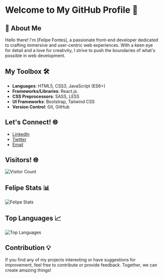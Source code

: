 # Welcome to My GitHub Profile 👋

## 🚀 About Me

Hello there! I'm [Felipe Fontes], a passionate front-end developer dedicated to crafting immersive and user-centric web experiences. With a keen eye for detail and a love for creativity, I strive to push the boundaries of what's possible in web development.

## My Toolbox 🛠️

- **Languages**: HTML5, CSS3, JavaScript (ES6+)
- **Frameworks/Libraries**: React.js.
- **CSS Preprocessors**: SASS, LESS
- **UI Frameworks**: Bootstrap, Tailwind CSS
- **Version Control**: Git, GitHub

## Let's Connect! 🌐

- [LinkedIn](https://www.linkedin.com/in/felipe-fontes-42a957281/)
- [Twitter](link_to_your_twitter_profile)
- [Email](your_email_address)


## Visitors! 🌐
![Visitor Count](https://profile-counter.glitch.me/{FelipeFontesLisboa}/count.svg)



## Felipe Stats 📊

![Felipe Stats](https://github-readme-stats.vercel.app/api?username=FelipeFontesLisboa&show_icons=true&theme=radical)

## Top Languages 📈

![Top Languages](https://github-readme-stats.vercel.app/api/top-langs/?username=FelipeFontesLisboa&layout=compact&theme=radical)

## Contribution 💡

If you find any of my projects interesting or have suggestions for improvement, feel free to contribute or provide feedback. Together, we can create amazing things!
